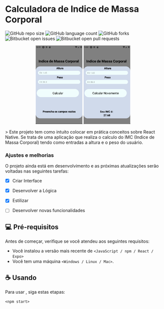 # Calculadora de Indice de Massa Corporal


![GitHub repo size](https://img.shields.io/github/repo-size/iamjvictor/ImcCalculator?style=for-the-badge)
![GitHub language count](https://img.shields.io/github/languages/count/iamjvictor/ImcCalculator?style=for-the-badge)
![GitHub forks](https://img.shields.io/github/forks/iamjvictor/ImcCalculator?style=for-the-badge)
![Bitbucket open issues](https://img.shields.io/bitbucket/issues/iamjvictor/ImcCalculator?style=for-the-badge)
![Bitbucket open pull requests](https://img.shields.io/bitbucket/pr-raw/iamjvictor/ImcCalculator?style=for-the-badge)
<p align="center" width="100%">
    <img width="30%" src="Tela_Inicial.png">
    <img width="30%" src="calculado.png">
    
</p>
> Este projeto tem como intuito colocar em prática conceitos sobre React Native. Se trata de uma aplicação que realiza o calculo do IMC (Indice de Massa Corporal) tendo como entradas a altura e o peso do usuário. 

### Ajustes e melhorias

O projeto ainda está em desenvolvimento e as próximas atualizações serão voltadas nas seguintes tarefas:

- [x] Criar Interface
- [x] Desenvolver a Lógica
- [x] Estilizar
- [ ] Desenvolver novas funcionalidades


## 💻 Pré-requisitos

Antes de começar, verifique se você atendeu aos seguintes requisitos:

* Você instalou a versão mais recente de `<JavaScript / npm / React / Expo>`
* Você tem uma máquina `<Windows / Linux / Mac>`. 


## ☕ Usando <IMC calculator>

Para usar <IMC calculator>, siga estas etapas:

```
<npm start>
```


